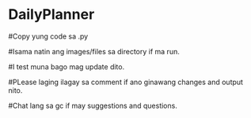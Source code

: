# DailyPlanner
#Copy yung code sa .py

#Isama natin ang images/files sa directory if ma run.

#I test muna bago mag update dito.

#PLease laging ilagay sa comment if ano ginawang changes and output nito.

#Chat lang sa gc if may suggestions and questions.
